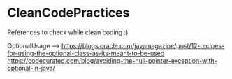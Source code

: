 # CleanCodePractices

References to check while clean coding :)

OptionalUsage --> https://blogs.oracle.com/javamagazine/post/12-recipes-for-using-the-optional-class-as-its-meant-to-be-used
                  https://codecurated.com/blog/avoiding-the-null-pointer-exception-with-optional-in-java/
